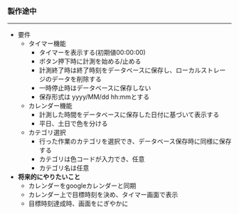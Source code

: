 ### 製作途中 
---

- 要件
    - タイマー機能
        - タイマーを表示する(初期値00:00:00)
        - ボタン押下時に計測を始める/止める
        - 計測終了時は終了時刻をデータベースに保存し、ローカルストレージのデータを削除する
        - 一時停止時はデータベースに保存しない
        - 保存形式は yyyy/MM/dd hh:mmとする
    - カレンダー機能
        - 計測した時間をデータベースに保存した日付に基づいて表示する
        - 平日、土日で色を分ける
    - カテゴリ選択
        - 行った作業のカテゴリを選択でき、データベース保存時に同様に保存する
        - カテゴリは色コードが入力でき、任意
        - カテゴリ名は任意
- **将来的にやりたいこと**
    - カレンダーをgoogleカレンダーと同期
    - カレンダー上で目標時刻を決め、タイマー画面で表示
    - 目標時刻達成時、画面をにぎやかに
